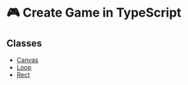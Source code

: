 # 🎮 Create Game in TypeScript

## Classes

- [Canvas](./doc/Display/Canvas.md)
- [Loop](./doc/Display/Loop.md)
- [Rect](./doc/Draw/Rect.md)

